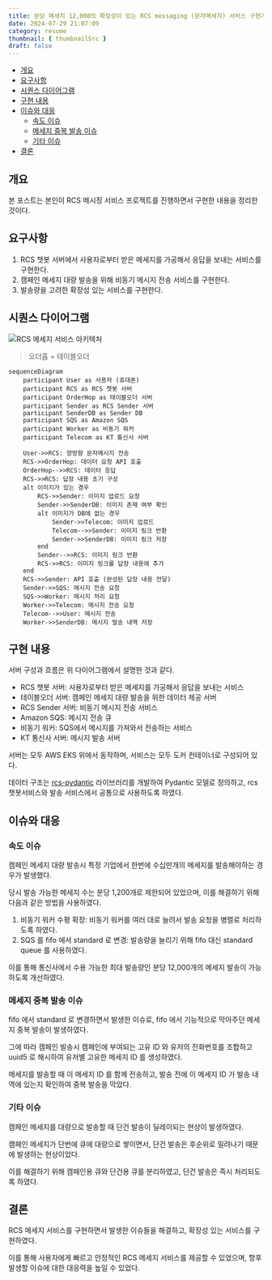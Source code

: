 ```yaml
---
title: 분당 메세지 12,000의 확장성이 있는 RCS messaging (문자메세지) 서비스 구현기
date: 2024-07-29 21:07:09
category: resume
thumbnail: { thumbnailSrc }
draft: false
---
```


- [개요](#개요)
- [요구사항](#요구사항)
- [시퀀스 다이어그램](#시퀀스-다이어그램)
- [구현 내용](#구현-내용)
- [이슈와 대응](#이슈와-대응)
  - [속도 이슈](#속도-이슈)
  - [메세지 중복 발송 이슈](#메세지-중복-발송-이슈)
  - [기타 이슈](#기타-이슈)
- [결론](#결론)

## 개요

본 포스트는 본인이 RCS 메시징 서비스 프로젝트를 진행하면서 구현한 내용을 정리한 것이다.

## 요구사항

1. RCS 챗봇 서버에서 사용자로부터 받은 메세지를 가공해서 응답을 보내는 서비스를 구현한다.
2. 캠페인 메세지 대량 발송을 위해 비동기 메시지 전송 서비스를 구현한다.
3. 발송량을 고려한 확장성 있는 서비스를 구현한다.

## 시퀀스 다이어그램
![RCS 메세지 서비스 아키텍처](/images/rcs-messaging-architecture.png)
> 오더홉 = 테이블오더

```mermaid
sequenceDiagram
    participant User as 사용자 (휴대폰)
    participant RCS as RCS 챗봇 서버
    participant OrderHop as 테이블오더 서버
    participant Sender as RCS Sender 서버
    participant SenderDB as Sender DB
    participant SQS as Amazon SQS
    participant Worker as 비동기 워커
    participant Telecom as KT 통신사 서버

    User->>RCS: 양방향 문자메시지 전송
    RCS->>OrderHop: 데이터 요청 API 호출
    OrderHop-->>RCS: 데이터 응답
    RCS->>RCS: 답장 내용 초기 구성
    alt 이미지가 있는 경우
        RCS->>Sender: 이미지 업로드 요청
        Sender->>SenderDB: 이미지 존재 여부 확인
        alt 이미지가 DB에 없는 경우
            Sender->>Telecom: 이미지 업로드
            Telecom-->>Sender: 이미지 링크 반환
            Sender->>SenderDB: 이미지 링크 저장
        end
        Sender-->>RCS: 이미지 링크 반환
        RCS->>RCS: 이미지 링크를 답장 내용에 추가
    end
    RCS->>Sender: API 호출 (완성된 답장 내용 전달)
    Sender->>SQS: 메시지 전송 요청
    SQS->>Worker: 메시지 처리 요청
    Worker->>Telecom: 메시지 전송 요청
    Telecom-->>User: 메시지 전송
    Worker->>SenderDB: 메시지 발송 내역 저장
```
## 구현 내용
서버 구성과 흐름은 위 다이어그램에서 설명한 것과 같다. 

- RCS 챗봇 서버: 사용자로부터 받은 메세지를 가공해서 응답을 보내는 서비스
- 테이블오더 서버: 캠페인 메세지 대량 발송을 위한 데이터 제공 서버
- RCS Sender 서버: 비동기 메시지 전송 서비스
- Amazon SQS: 메시지 전송 큐
- 비동기 워커: SQS에서 메시지를 가져와서 전송하는 서비스
- KT 통신사 서버: 메시지 발송 서버

서버는 모두 AWS EKS 위에서 동작하며, 서비스는 모두 도커 컨테이너로 구성되어 있다. 

데이터 구조는 [rcs-pydantic](https://github.com/xncbf/rcs-pydantic) 라이브러리를 개발하여 Pydantic 모델로 정의하고, rcs 챗봇서비스와 발송 서비스에서 공통으로 사용하도록 하였다.

## 이슈와 대응

### 속도 이슈
캠페인 메세지 대량 발송시 특정 기업에서 한번에 수십만개의 메세지를 발송해야하는 경우가 발생했다.

당시 발송 가능한 메세지 수는 분당 1,200개로 제한되어 있었으며, 이를 해결하기 위해 다음과 같은 방법을 사용하였다.

1. 비동기 워커 수평 확장: 비동기 워커를 여러 대로 늘려서 발송 요청을 병렬로 처리하도록 하였다.
2. SQS 를 fifo 에서 standard 로 변경: 발송량을 늘리기 위해 fifo 대신 standard queue 를 사용하였다.

이를 통해 통신사에서 수용 가능한 최대 발송량인 분당 12,000개의 메세지 발송이 가능하도록 개선하였다.

### 메세지 중복 발송 이슈

fifo 에서 standard 로 변경하면서 발생한 이슈로, fifo 에서 기능적으로 막아주던 메세지 중복 발송이 발생하였다.

그에 따라 캠페인 발송시 캠페인에 부여되는 고유 ID 와 유저의 전화번호를 조합하고 uuid5 로 해시하여 유저별 고유한 메세지 ID 를 생성하였다.

메세지를 발송할 때 이 메세지 ID 를 함께 전송하고, 발송 전에 이 메세지 ID 가 발송 내역에 있는지 확인하여 중복 발송을 막았다.

### 기타 이슈

캠페인 메세지를 대량으로 발송할 때 단건 발송이 딜레이되는 현상이 발생하였다.

캠페인 메세지가 단번에 큐에 대량으로 쌓이면서, 단건 발송은 후순위로 밀려나기 때문에 발생하는 현상이었다.

이를 해결하기 위해 캠페인용 큐와 단건용 큐를 분리하였고, 단건 발송은 즉시 처리되도록 하였다.


## 결론

RCS 메세지 서비스를 구현하면서 발생한 이슈들을 해결하고, 확장성 있는 서비스를 구현하였다.

이를 통해 사용자에게 빠르고 안정적인 RCS 메세지 서비스를 제공할 수 있었으며, 향후 발생할 이슈에 대한 대응력을 높일 수 있었다.
